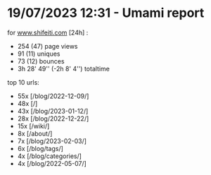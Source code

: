 # 19/07/2023 12:31 - Umami report
for www.shifeiti.com [24h] :

 - 254 (47) page views
 - 91 (11) uniques
 - 73 (12) bounces
 - 3h 28' 49'' (-2h 8' 4'') totaltime


top 10 urls:
 - 55x [/blog/2022-12-09/]
 - 48x [/]
 - 43x [/blog/2023-01-12/]
 - 28x [/blog/2022-12-22/]
 - 15x [/wiki/]
 - 8x [/about/]
 - 7x [/blog/2023-02-03/]
 - 6x [/blog/tags/]
 - 4x [/blog/categories/]
 - 4x [/blog/2022-05-07/]



